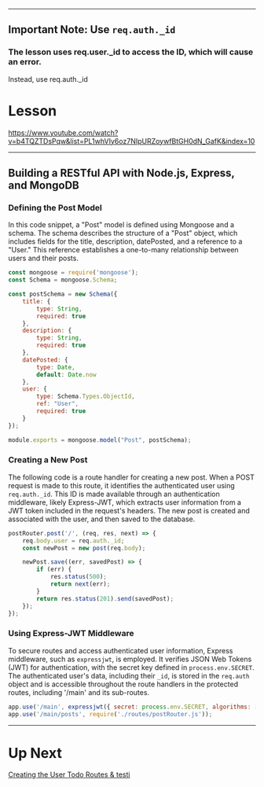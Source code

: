 

---

## Important Note: Use `req.auth._id`

### The lesson uses req.user._id to access the ID, which will cause an error.
Instead, use req.auth._id

# Lesson

https://www.youtube.com/watch?v=b4TQZTDsPqw&list=PL1whVIy6oz7NIpURZoywfBtGH0dN_GafK&index=10

---

## Building a RESTful API with Node.js, Express, and MongoDB

### Defining the Post Model

In this code snippet, a "Post" model is defined using Mongoose and a schema. The schema describes the structure of a "Post" object, which includes fields for the title, description, datePosted, and a reference to a "User." This reference establishes a one-to-many relationship between users and their posts.

```jsx
const mongoose = require('mongoose');
const Schema = mongoose.Schema;

const postSchema = new Schema({
    title: {
        type: String,
        required: true
    },
    description: {
        type: String,
        required: true
    },
    datePosted: {
        type: Date,
        default: Date.now
    },
    user: {
        type: Schema.Types.ObjectId,
        ref: "User",
        required: true
    }
});

module.exports = mongoose.model("Post", postSchema);

```

### Creating a New Post

The following code is a route handler for creating a new post. When a POST request is made to this route, it identifies the authenticated user using `req.auth._id`. This ID is made available through an authentication middleware, likely Express-JWT, which extracts user information from a JWT token included in the request's headers. The new post is created and associated with the user, and then saved to the database.

```jsx
postRouter.post('/', (req, res, next) => {
    req.body.user = req.auth._id;
    const newPost = new post(req.body);

    newPost.save((err, savedPost) => {
        if (err) {
            res.status(500);
            return next(err);
        }
        return res.status(201).send(savedPost);
    });
});

```

### Using Express-JWT Middleware

To secure routes and access authenticated user information, Express middleware, such as `expressjwt`, is employed. It verifies JSON Web Tokens (JWT) for authentication, with the secret key defined in `process.env.SECRET`. The authenticated user's data, including their `_id`, is stored in the `req.auth` object and is accessible throughout the route handlers in the protected routes, including '/main' and its sub-routes.

```jsx
app.use('/main', expressjwt({ secret: process.env.SECRET, algorithms: ['HS256'] }));
app.use('/main/posts', require('./routes/postRouter.js'));

```

---

# Up Next

[Creating the User Todo Routes & testi](https://www.notion.so/Creating-the-User-Todo-Routes-testi-10fb98e7153e4bd3bbcd8d76d5a4b21f?pvs=21)